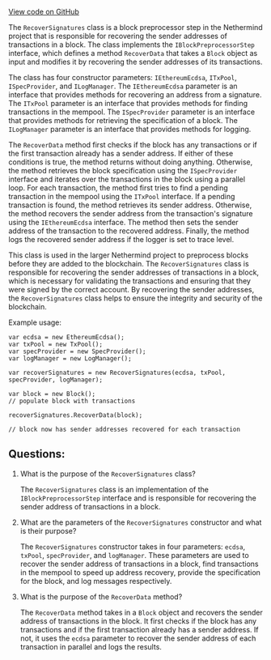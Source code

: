 [View code on GitHub](https://github.com/nethermindeth/nethermind/Nethermind.Consensus/Processing/RecoverSignature.cs)

The `RecoverSignatures` class is a block preprocessor step in the Nethermind project that is responsible for recovering the sender addresses of transactions in a block. The class implements the `IBlockPreprocessorStep` interface, which defines a method `RecoverData` that takes a `Block` object as input and modifies it by recovering the sender addresses of its transactions.

The class has four constructor parameters: `IEthereumEcdsa`, `ITxPool`, `ISpecProvider`, and `ILogManager`. The `IEthereumEcdsa` parameter is an interface that provides methods for recovering an address from a signature. The `ITxPool` parameter is an interface that provides methods for finding transactions in the mempool. The `ISpecProvider` parameter is an interface that provides methods for retrieving the specification of a block. The `ILogManager` parameter is an interface that provides methods for logging.

The `RecoverData` method first checks if the block has any transactions or if the first transaction already has a sender address. If either of these conditions is true, the method returns without doing anything. Otherwise, the method retrieves the block specification using the `ISpecProvider` interface and iterates over the transactions in the block using a parallel loop. For each transaction, the method first tries to find a pending transaction in the mempool using the `ITxPool` interface. If a pending transaction is found, the method retrieves its sender address. Otherwise, the method recovers the sender address from the transaction's signature using the `IEthereumEcdsa` interface. The method then sets the sender address of the transaction to the recovered address. Finally, the method logs the recovered sender address if the logger is set to trace level.

This class is used in the larger Nethermind project to preprocess blocks before they are added to the blockchain. The `RecoverSignatures` class is responsible for recovering the sender addresses of transactions in a block, which is necessary for validating the transactions and ensuring that they were signed by the correct account. By recovering the sender addresses, the `RecoverSignatures` class helps to ensure the integrity and security of the blockchain. 

Example usage:

```
var ecdsa = new EthereumEcdsa();
var txPool = new TxPool();
var specProvider = new SpecProvider();
var logManager = new LogManager();

var recoverSignatures = new RecoverSignatures(ecdsa, txPool, specProvider, logManager);

var block = new Block();
// populate block with transactions

recoverSignatures.RecoverData(block);

// block now has sender addresses recovered for each transaction
```
## Questions: 
 1. What is the purpose of the `RecoverSignatures` class?
    
    The `RecoverSignatures` class is an implementation of the `IBlockPreprocessorStep` interface and is responsible for recovering the sender address of transactions in a block.

2. What are the parameters of the `RecoverSignatures` constructor and what is their purpose?
    
    The `RecoverSignatures` constructor takes in four parameters: `ecdsa`, `txPool`, `specProvider`, and `logManager`. These parameters are used to recover the sender address of transactions in a block, find transactions in the mempool to speed up address recovery, provide the specification for the block, and log messages respectively.

3. What is the purpose of the `RecoverData` method?
    
    The `RecoverData` method takes in a `Block` object and recovers the sender address of transactions in the block. It first checks if the block has any transactions and if the first transaction already has a sender address. If not, it uses the `ecdsa` parameter to recover the sender address of each transaction in parallel and logs the results.